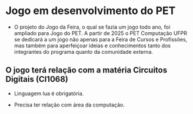 # Jogo em desenvolvimento do PET
 - O projeto do Jogo da Feira, o qual se fazia um jogo todo ano, foi ampliado para Jogo do PET. A partir de 2025 o PET Computação UFPR se dedicará a um jogo não apenas para a Feira de Cursos e Profissões, mas também para aperfeiçoar ideias e conhecimentos tanto dos integrantes do programa quanto da comunidade externa.

##  O jogo terá relação com a matéria Circuitos Digitais (CI1068)
 - Linguagem lua é obrigatória.
 
 - Precisa ter relação com área da computação.
